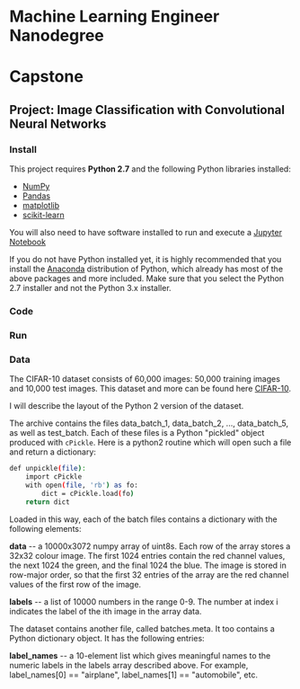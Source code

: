 # Machine Learning Engineer Nanodegree
# Capstone
## Project: Image Classification with Convolutional Neural Networks

### Install

This project requires **Python 2.7** and the following Python libraries installed:

- [NumPy](http://www.numpy.org/)
- [Pandas](http://pandas.pydata.org/)
- [matplotlib](http://matplotlib.org/)
- [scikit-learn](http://scikit-learn.org/stable/)

You will also need to have software installed to run and execute a [Jupyter Notebook](http://ipython.org/notebook.html)

If you do not have Python installed yet, it is highly recommended that you install the [Anaconda](http://continuum.io/downloads) distribution of Python, which already has most of the above packages and more included. Make sure that you select the Python 2.7 installer and not the Python 3.x installer.

### Code

### Run

### Data

The CIFAR-10 dataset consists of 60,000 images: 50,000 training images and 10,000 test images. This dataset and more can be found here [CIFAR-10](https://www.cs.toronto.edu/~kriz/cifar.html).

I will describe the layout of the Python 2 version of the dataset. 

The archive contains the files data_batch_1, data_batch_2, ..., data_batch_5, as well as test_batch. Each of these files is a Python "pickled" object produced with `cPickle`. Here is a python2 routine which will open such a file and return a dictionary:

```bash
def unpickle(file):
    import cPickle
    with open(file, 'rb') as fo:
        dict = cPickle.load(fo)
    return dict   
```

Loaded in this way, each of the batch files contains a dictionary with the following elements:

**data** -- a 10000x3072 numpy array of uint8s. Each row of the array stores a 32x32 colour image. The first 1024 entries contain the red channel values, the next 1024 the green, and the final 1024 the blue. The image is stored in row-major order, so that the first 32 entries of the array are the red channel values of the first row of the image.

**labels** -- a list of 10000 numbers in the range 0-9. The number at index i indicates the label of the ith image in the array data.

The dataset contains another file, called batches.meta. It too contains a Python dictionary object. It has the following entries:

**label_names** -- a 10-element list which gives meaningful names to the numeric labels in the labels array described above. For example, label_names[0] == "airplane", label_names[1] == "automobile", etc.